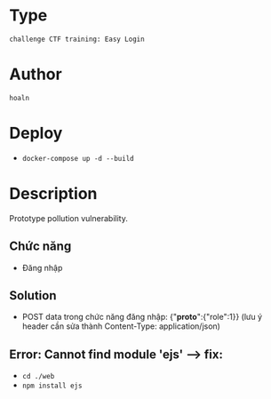 # Type
`challenge CTF training: Easy Login`
# Author
`hoaln`
# Deploy
- `docker-compose up -d --build`
# Description
Prototype pollution vulnerability.
## Chức năng
- Đăng nhập
## Solution
- POST data trong chức năng đăng nhập: {"__proto__":{"role":1}} (lưu ý header cần sửa thành Content-Type: application/json)
## Error: Cannot find module 'ejs' --> fix:
- `cd ./web`
- `npm install ejs`